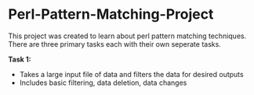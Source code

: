 # Perl-Pattern-Matching-Project
This project was created to learn about perl pattern matching techniques.  There are three primary tasks each with their own seperate tasks.

**Task 1:**
  - Takes a large input file of data and filters the data for desired outputs
  - Includes basic filtering, data deletion, data changes
  
